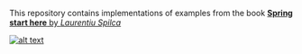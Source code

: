 This repository contains implementations of examples from the book [**Spring start here** by _Laurentiu
Spilca_](https://www.manning.com/books/spring-start-here)

[![alt text](https://images.manning.com/360/480/resize/book/d/8767025-cf7f-4249-94f4-083c2b16b2e7/Spilca2-HI.png "Spring start here by Laurentiu Spilca")](https://www.manning.com/books/spring-start-here)
